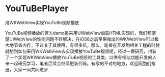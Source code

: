 # YouTuBePlayer
用WKWebView实现YouTuBe视频播放

YouTuBe视频播放的官方demo是采用UIWebView加载HTML实现的，我们都清楚UIWebView的性能问题不好解决，在iOS8之后苹果推出的WKWebView可以极大地节省内存，不过关于其使用，有很多坑，那么，笔者在开发到相关工程的时候就想到如何采用WKWebView去实现播放YouTuBe视频呢，经过一番研究，封装了一个实现WKWebView播放YouTuBe视频的工具类，以供有相似功能开发的人来一起研究学习，笔者后续会继续更新代码，有写的不对的地方，欢迎同胞们指出，大家一同共同进步
